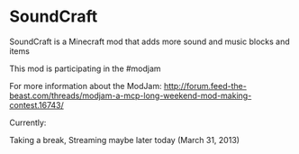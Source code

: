 SoundCraft
==========

SoundCraft is a Minecraft mod that adds more sound and music blocks and items

This mod is participating in the #modjam

For more information about the ModJam: http://forum.feed-the-beast.com/threads/modjam-a-mcp-long-weekend-mod-making-contest.16743/


Currently:

Taking a break, Streaming maybe later today (March 31, 2013)
